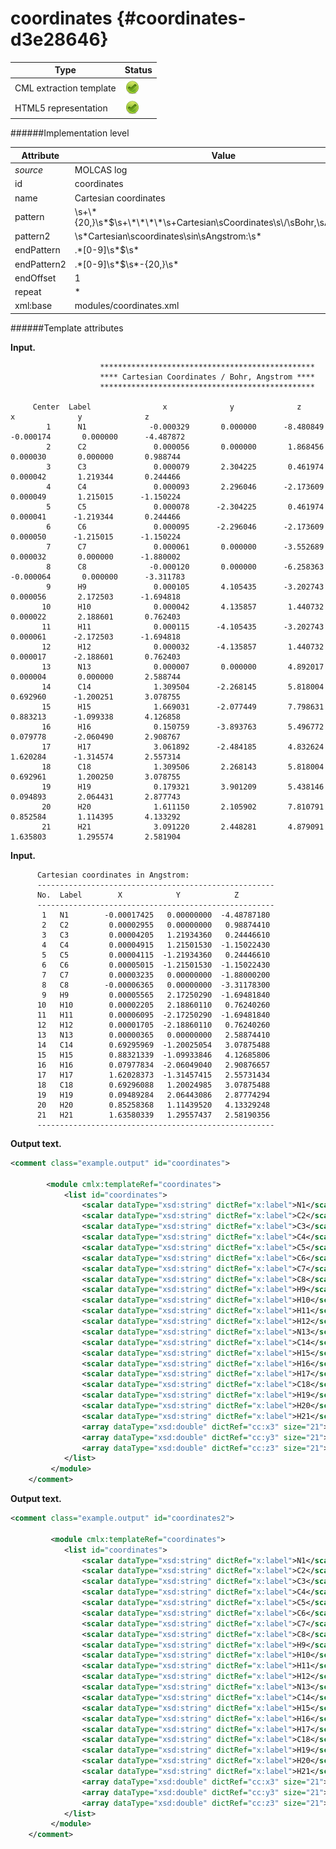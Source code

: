 # coordinates {#coordinates-d3e28646}


| Type                                                                                                                                                                                                  | Status                                                                                                                                                                                                |
|----|----|
| CML extraction template                                                                                                                                                                               | ![](/imgs/Total.png)                                                                                                                                                                                  |
| HTML5 representation                                                                                                                                                                                  | ![](/imgs/Total.png)                                                                                                                                                                                  |

######Implementation level

| Attribute                                                                                                                                                                                             | Value                                                                                                                                                                                                 |
|----|----|
| *source*                                                                                                                                                                                              | MOLCAS log                                                                                                                                                                                            |
| id                                                                                                                                                                                                    | coordinates                                                                                                                                                                                           |
| name                                                                                                                                                                                                  | Cartesian coordinates                                                                                                                                                                                 |
| pattern                                                                                                                                                                                               | \\s+\\\*{20,}\\s\*\$\\s+\\\*\\\*\\\*\\\*\\s+Cartesian\\sCoordinates\\s\\/\\sBohr,\\sAngstrom.\*                                                                                                       |
| pattern2                                                                                                                                                                                              | \\s\*Cartesian\\scoordinates\\sin\\sAngstrom:\\s\*                                                                                                                                                    |
| endPattern                                                                                                                                                                                            | .\*\[0-9\]\\s\*\$\\s\*                                                                                                                                                                                |
| endPattern2                                                                                                                                                                                           | .\*\[0-9\]\\s\*\$\\s\*-{20,}\\s\*                                                                                                                                                                     |
| endOffset                                                                                                                                                                                             | 1                                                                                                                                                                                                     |
| repeat                                                                                                                                                                                                | \*                                                                                                                                                                                                    |
| xml:base                                                                                                                                                                                              | modules/coordinates.xml                                                                                                                                                                               |

######Template attributes

**Input.**

                        ************************************************ 
                        **** Cartesian Coordinates / Bohr, Angstrom **** 
                        ************************************************ 
     
         Center  Label                x              y              z                     x              y              z
            1      N1              -0.000329       0.000000      -8.480849             -0.000174       0.000000      -4.487872
            2      C2               0.000056       0.000000       1.868456              0.000030       0.000000       0.988744
            3      C3               0.000079       2.304225       0.461974              0.000042       1.219344       0.244466
            4      C4               0.000093       2.296046      -2.173609              0.000049       1.215015      -1.150224
            5      C5               0.000078      -2.304225       0.461974              0.000041      -1.219344       0.244466
            6      C6               0.000095      -2.296046      -2.173609              0.000050      -1.215015      -1.150224
            7      C7               0.000061       0.000000      -3.552689              0.000032       0.000000      -1.880002
            8      C8              -0.000120       0.000000      -6.258363             -0.000064       0.000000      -3.311783
            9      H9               0.000105       4.105435      -3.202743              0.000056       2.172503      -1.694818
           10      H10              0.000042       4.135857       1.440732              0.000022       2.188601       0.762403
           11      H11              0.000115      -4.105435      -3.202743              0.000061      -2.172503      -1.694818
           12      H12              0.000032      -4.135857       1.440732              0.000017      -2.188601       0.762403
           13      N13              0.000007       0.000000       4.892017              0.000004       0.000000       2.588744
           14      C14              1.309504      -2.268145       5.818004              0.692960      -1.200251       3.078755
           15      H15              1.669031      -2.077449       7.798631              0.883213      -1.099338       4.126858
           16      H16              0.150759      -3.893763       5.496772              0.079778      -2.060490       2.908767
           17      H17              3.061892      -2.484185       4.832624              1.620284      -1.314574       2.557314
           18      C18              1.309506       2.268143       5.818004              0.692961       1.200250       3.078755
           19      H19              0.179321       3.901209       5.438146              0.094893       2.064431       2.877743
           20      H20              1.611150       2.105902       7.810791              0.852584       1.114395       4.133292
           21      H21              3.091220       2.448281       4.879091              1.635803       1.295574       2.581904

        

**Input.**

          Cartesian coordinates in Angstrom:
          -----------------------------------------------------
          No.  Label        X            Y            Z        
          -----------------------------------------------------
           1   N1        -0.00017425   0.00000000  -4.48787180
           2   C2         0.00002955   0.00000000   0.98874410
           3   C3         0.00004205   1.21934360   0.24446610
           4   C4         0.00004915   1.21501530  -1.15022430
           5   C5         0.00004115  -1.21934360   0.24446610
           6   C6         0.00005015  -1.21501530  -1.15022430
           7   C7         0.00003235   0.00000000  -1.88000200
           8   C8        -0.00006365   0.00000000  -3.31178300
           9   H9         0.00005565   2.17250290  -1.69481840
          10   H10        0.00002205   2.18860110   0.76240260
          11   H11        0.00006095  -2.17250290  -1.69481840
          12   H12        0.00001705  -2.18860110   0.76240260
          13   N13        0.00000365   0.00000000   2.58874410
          14   C14        0.69295969  -1.20025054   3.07875488
          15   H15        0.88321339  -1.09933846   4.12685806
          16   H16        0.07977834  -2.06049040   2.90876657
          17   H17        1.62028373  -1.31457415   2.55731434
          18   C18        0.69296088   1.20024985   3.07875488
          19   H19        0.09489284   2.06443086   2.87774294
          20   H20        0.85258368   1.11439520   4.13329248
          21   H21        1.63580339   1.29557437   2.58190356
          ----------------------------------------------------- 
        

**Output text.**

```xml
<comment class="example.output" id="coordinates">
        
        <module cmlx:templateRef="coordinates">
            <list id="coordinates">
                <scalar dataType="xsd:string" dictRef="x:label">N1</scalar>
                <scalar dataType="xsd:string" dictRef="x:label">C2</scalar>
                <scalar dataType="xsd:string" dictRef="x:label">C3</scalar>
                <scalar dataType="xsd:string" dictRef="x:label">C4</scalar>
                <scalar dataType="xsd:string" dictRef="x:label">C5</scalar>
                <scalar dataType="xsd:string" dictRef="x:label">C6</scalar>
                <scalar dataType="xsd:string" dictRef="x:label">C7</scalar>
                <scalar dataType="xsd:string" dictRef="x:label">C8</scalar>
                <scalar dataType="xsd:string" dictRef="x:label">H9</scalar>
                <scalar dataType="xsd:string" dictRef="x:label">H10</scalar>
                <scalar dataType="xsd:string" dictRef="x:label">H11</scalar>
                <scalar dataType="xsd:string" dictRef="x:label">H12</scalar>
                <scalar dataType="xsd:string" dictRef="x:label">N13</scalar>
                <scalar dataType="xsd:string" dictRef="x:label">C14</scalar>
                <scalar dataType="xsd:string" dictRef="x:label">H15</scalar>
                <scalar dataType="xsd:string" dictRef="x:label">H16</scalar>
                <scalar dataType="xsd:string" dictRef="x:label">H17</scalar>
                <scalar dataType="xsd:string" dictRef="x:label">C18</scalar>
                <scalar dataType="xsd:string" dictRef="x:label">H19</scalar>
                <scalar dataType="xsd:string" dictRef="x:label">H20</scalar>
                <scalar dataType="xsd:string" dictRef="x:label">H21</scalar>
                <array dataType="xsd:double" dictRef="cc:x3" size="21">-0.000174 0.000030 0.000042 0.000049 0.000041 0.000050 0.000032 -0.000064 0.000056 0.000022 0.000061 0.000017 0.000004 0.692960 0.883213 0.079778 1.620284 0.692961 0.094893 0.852584 1.635803</array>
                <array dataType="xsd:double" dictRef="cc:y3" size="21">0.000000 0.000000 1.219344 1.215015 -1.219344 -1.215015 0.000000 0.000000 2.172503 2.188601 -2.172503 -2.188601 0.000000 -1.200251 -1.099338 -2.060490 -1.314574 1.200250 2.064431 1.114395 1.295574</array>
                <array dataType="xsd:double" dictRef="cc:z3" size="21">-4.487872 0.988744 0.244466 -1.150224 0.244466 -1.150224 -1.880002 -3.311783 -1.694818 0.762403 -1.694818 0.762403 2.588744 3.078755 4.126858 2.908767 2.557314 3.078755 2.877743 4.133292 2.581904</array>
            </list>
         </module>
    </comment>
```

**Output text.**

```xml
<comment class="example.output" id="coordinates2">
        
         <module cmlx:templateRef="coordinates">
            <list id="coordinates">
                <scalar dataType="xsd:string" dictRef="x:label">N1</scalar>
                <scalar dataType="xsd:string" dictRef="x:label">C2</scalar>
                <scalar dataType="xsd:string" dictRef="x:label">C3</scalar>
                <scalar dataType="xsd:string" dictRef="x:label">C4</scalar>
                <scalar dataType="xsd:string" dictRef="x:label">C5</scalar>
                <scalar dataType="xsd:string" dictRef="x:label">C6</scalar>
                <scalar dataType="xsd:string" dictRef="x:label">C7</scalar>
                <scalar dataType="xsd:string" dictRef="x:label">C8</scalar>
                <scalar dataType="xsd:string" dictRef="x:label">H9</scalar>
                <scalar dataType="xsd:string" dictRef="x:label">H10</scalar>
                <scalar dataType="xsd:string" dictRef="x:label">H11</scalar>
                <scalar dataType="xsd:string" dictRef="x:label">H12</scalar>
                <scalar dataType="xsd:string" dictRef="x:label">N13</scalar>
                <scalar dataType="xsd:string" dictRef="x:label">C14</scalar>
                <scalar dataType="xsd:string" dictRef="x:label">H15</scalar>
                <scalar dataType="xsd:string" dictRef="x:label">H16</scalar>
                <scalar dataType="xsd:string" dictRef="x:label">H17</scalar>
                <scalar dataType="xsd:string" dictRef="x:label">C18</scalar>
                <scalar dataType="xsd:string" dictRef="x:label">H19</scalar>
                <scalar dataType="xsd:string" dictRef="x:label">H20</scalar>
                <scalar dataType="xsd:string" dictRef="x:label">H21</scalar>
                <array dataType="xsd:double" dictRef="cc:x3" size="21">-0.00017425 0.00002955 0.00004205 0.00004915 0.00004115 0.00005015 0.00003235 -0.00006365 0.00005565 0.00002205 0.00006095 0.00001705 0.00000365 0.69295969 0.88321339 0.07977834 1.62028373 0.69296088 0.09489284 0.85258368 1.63580339</array>
                <array dataType="xsd:double" dictRef="cc:y3" size="21">0.00000000 0.00000000 1.21934360 1.21501530 -1.21934360 -1.21501530 0.00000000 0.00000000 2.17250290 2.18860110 -2.17250290 -2.18860110 0.00000000 -1.20025054 -1.09933846 -2.06049040 -1.31457415 1.20024985 2.06443086 1.11439520 1.29557437</array>
                <array dataType="xsd:double" dictRef="cc:z3" size="21">-4.48787180 0.98874410 0.24446610 -1.15022430 0.24446610 -1.15022430 -1.88000200 -3.31178300 -1.69481840 0.76240260 -1.69481840 0.76240260 2.58874410 3.07875488 4.12685806 2.90876657 2.55731434 3.07875488 2.87774294 4.13329248 2.58190356</array>
            </list>               
         </module>
    </comment>
```
